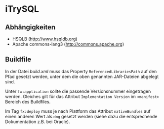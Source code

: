 # iTrySQL

Abhängigkeiten
--------------

- HSQLB (http://www.hsqldb.org)
- Apache commons-lang3 (http://commons.apache.org)

Buildfile
---------

In der Datei _build.xml_ muss das Property `ReferencedLibrariesPath`
auf den Pfad gesetzt werden, unter dem die oben genannten JAR-Dateien abgelegt sind.

Unter `fx:application` sollte die passende Versionsnummer eingetragen werden.
Gleiches gilt für das Attribut `Implementation Version` im `<manifest>` Bereich des Buildfiles.

Im Tag `fx:deploy` muss je nach Plattform das Attribut `nativeBundles` auf einen anderen Wert als `dmg`
gesetzt werden (siehe dazu die entsprechende Dokumentation z.B. bei Oracle).
